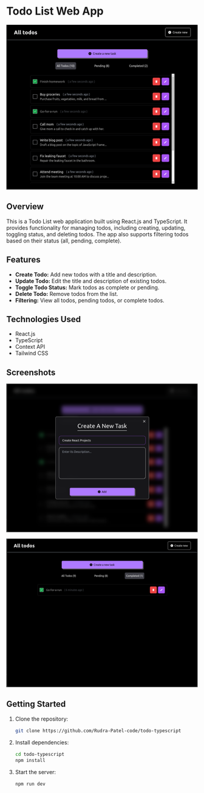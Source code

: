 # Todo List Web App

![Demo screenshot](public/demo_screenshot.png)

## Overview

This is a Todo List web application built using React.js and TypeScript. It provides functionality for managing todos, including creating, updating, toggling status, and deleting todos. The app also supports filtering todos based on their status (all, pending, complete).

## Features

- **Create Todo:** Add new todos with a title and description.
- **Update Todo:** Edit the title and description of existing todos.
- **Toggle Todo Status:** Mark todos as complete or pending.
- **Delete Todo:** Remove todos from the list.
- **Filtering:** View all todos, pending todos, or complete todos.

## Technologies Used

- React.js
- TypeScript
- Context API
- Tailwind CSS

## Screenshots

![Screenshot 1](public/screenshot1.png)

![Screenshot 2](public/screenshot2.png)

## Getting Started

1. Clone the repository:

   ```bash
   git clone https://github.com/Rudra-Patel-code/todo-typescript

   ```

2. Install dependencies:

   ```bash
   cd todo-typescript
   npm install

   ```

3. Start the server:

   ```bash
   npm run dev
   ```
